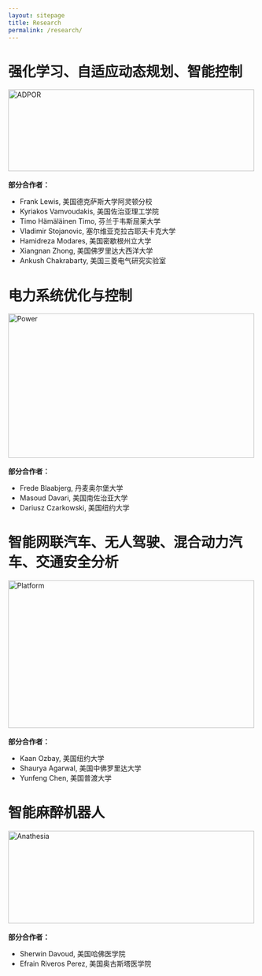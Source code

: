 ```yaml
---
layout: sitepage
title: Research
permalink: /research/
---
```


# 强化学习、自适应动态规划、智能控制 #

<img src="{{site.url}}/ADPOR.jpg" alt="ADPOR" width="500px" height="166px" />&nbsp;

<strong> 部分合作者：</strong> 
* Frank Lewis, 美国德克萨斯大学阿灵顿分校
* Kyriakos Vamvoudakis, 美国佐治亚理工学院
* Timo Hämäläinen Timo, 芬兰于韦斯屈莱大学
* Vladimir Stojanovic, 塞尔维亚克拉古耶夫卡克大学
* Hamidreza Modares, 美国密歇根州立大学
* Xiangnan Zhong, 美国佛罗里达大西洋大学
* Ankush Chakrabarty, 美国三菱电气研究实验室


# 电力系统优化与控制 #

<img src="{{site.url}}/Power.jpg" alt="Power" width="500px" height="293px" />&nbsp;

<strong> 部分合作者：</strong> 
* Frede Blaabjerg, 丹麦奥尔堡大学
* Masoud Davari, 美国南佐治亚大学
* Dariusz Czarkowski, 美国纽约大学

# 智能网联汽车、无人驾驶、混合动力汽车、交通安全分析 #

<img src="{{site.url}}/平台.jpg" alt="Platform" width="500px" height="300px" />&nbsp;

<strong> 部分合作者：</strong> 
* Kaan Ozbay, 美国纽约大学
* Shaurya Agarwal, 美国中佛罗里达大学
* Yunfeng Chen, 美国普渡大学


# 智能麻醉机器人 #

<img src="{{site.url}}/母婴.jpg" alt="Anathesia" width="500px" height="188px" />&nbsp;

<strong> 部分合作者：</strong> 
* Sherwin Davoud, 美国哈佛医学院
* Efrain Riveros Perez, 美国奥古斯塔医学院

